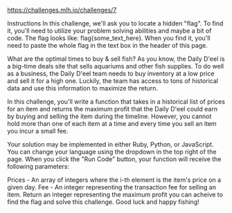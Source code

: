 https://challenges.mlh.io/challenges/7

Instructions In this challenge, we'll ask you to locate a hidden "flag". To find it, you'll need to utilize your problem solving abilities and maybe a bit of code. The flag looks like: flag{some_text_here}. When you find it, you'll need to paste the whole flag in the text box in the header of this page.

What are the optimal times to buy & sell fish? As you know, the Daily D'eel is a big-time deals site that sells aquariums and other fish supplies. To do well as a business, the Daily D'eel team needs to buy inventory at a low price and sell it for a high one. Luckily, the team has access to tons of historical data and use this information to maximize the return.

In this challenge, you'll write a function that takes in a historical list of prices for an item and returns the maximum profit that the Daily D'eel could earn by buying and selling the item during the timeline. However, you cannot hold more than one of each item at a time and every time you sell an item you incur a small fee.

Your solution may be implemented in either Ruby, Python, or JavaScript. You can change your language using the dropdown in the top right of the page. When you click the "Run Code" button, your function will receive the following parameters:

Prices - An array of integers where the i-th element is the item's price on a given day. Fee - An integer representing the transaction fee for selling an item. Return an integer representing the maximum profit you can acheive to find the flag and solve this challenge. Good luck and happy fishing!
